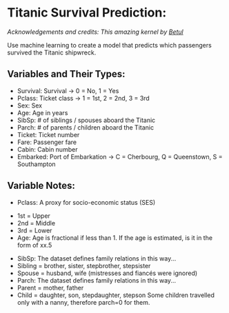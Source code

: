 # Titanic Survival Prediction:

*Acknowledgements and credits: This amazing kernel by [Betul](https://www.kaggle.com/berenkeskin)*

Use machine learning to create a model that predicts which passengers survived the Titanic shipwreck.

## Variables and Their Types:

* Survival: Survival -> 0 = No, 1 = Yes
* Pclass: Ticket class -> 1 = 1st, 2 = 2nd, 3 = 3rd
* Sex: Sex
* Age: Age in years
* SibSp: # of siblings / spouses aboard the Titanic
* Parch: # of parents / children aboard the Titanic
* Ticket: Ticket number
* Fare: Passenger fare
* Cabin: Cabin number
* Embarked: Port of Embarkation -> C = Cherbourg, Q = Queenstown, S = Southampton

## Variable Notes:

- Pclass: A proxy for socio-economic status (SES)
* 1st = Upper
* 2nd = Middle
* 3rd = Lower
* Age: Age is fractional if less than 1. If the age is estimated, is it in the form of xx.5

- SibSp: The dataset defines family relations in this way...
- Sibling = brother, sister, stepbrother, stepsister
- Spouse = husband, wife (mistresses and fiancés were ignored)
- Parch: The dataset defines family relations in this way...
- Parent = mother, father
- Child = daughter, son, stepdaughter, stepson Some children travelled only with a nanny, therefore parch=0 for them.
